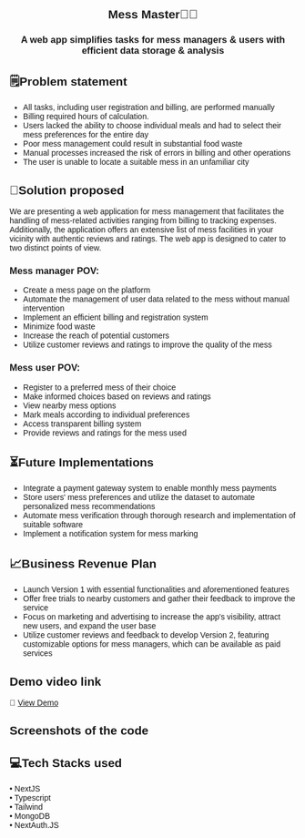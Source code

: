 <div align="center" style="font-family:'Montserrat', sans-serif;">
  
## Mess Master👨‍🍳
### A web app simplifies tasks for mess managers & users with efficient data storage & analysis
  
<div/>
  
<div align="left" style="font-family:'Montserrat', sans-serif;">

## 🗒️Problem statement

- All tasks, including user registration and billing, are performed manually
- Billing required hours of calculation.
- Users lacked the ability to choose individual meals and had to select their mess preferences for the entire day
- Poor mess management could result in substantial food waste
- Manual processes increased the risk of errors in billing and other operations
- The user is unable to locate a suitable mess in an unfamiliar city

## 🧪Solution proposed 

We are presenting a web application for mess management that facilitates the handling of mess-related activities ranging from billing to tracking expenses. Additionally, the application offers an extensive list of mess facilities in your vicinity with authentic reviews and ratings. The web app is designed to cater to two distinct points of view.
  
### Mess manager POV:

- Create a mess page on the platform
- Automate the management of user data related to the mess without manual intervention
- Implement an efficient billing and registration system
- Minimize food waste
- Increase the reach of potential customers
- Utilize customer reviews and ratings to improve the quality of the mess
  
 ### Mess user POV:

- Register to a preferred mess of their choice
- Make informed choices based on reviews and ratings
- View nearby mess options
- Mark meals according to individual preferences
- Access transparent billing system
- Provide reviews and ratings for the mess used
   
## ⏳Future Implementations
  
- Integrate a payment gateway system to enable monthly mess payments
- Store users' mess preferences and utilize the dataset to automate personalized mess recommendations
- Automate mess verification through thorough research and implementation of suitable software
- Implement a notification system for mess marking
  
## 📈Business Revenue Plan
  
- Launch Version 1 with essential functionalities and aforementioned features
- Offer free trials to nearby customers and gather their feedback to improve the service
- Focus on marketing and advertising to increase the app's visibility, attract new users, and expand the user base
- Utilize customer reviews and feedback to develop Version 2, featuring customizable options for mess managers, which can be available as paid services
  
## Demo video link
 
🔗 [View Demo](https://drive.google.com/file/d/1hpyfS-n_Ajj5bxVh68Y3Vg1AaL0UOrsq/view?usp=drivesdk)
  
## Screenshots of the code

## 💻Tech Stacks used 

  • NextJS<br/>
  • Typescript<br/>
  • Tailwind<br/>
  • MongoDB<br/>
  • NextAuth.JS

